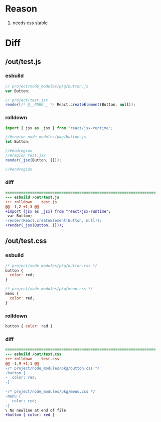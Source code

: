 # Reason
1. needs css stable
# Diff
## /out/test.js
### esbuild
```js
// project/node_modules/pkg/button.js
var Button;

// project/test.jsx
render(/* @__PURE__ */ React.createElement(Button, null));
```
### rolldown
```js
import { jsx as _jsx } from "react/jsx-runtime";

//#region node_modules/pkg/button.js
let Button;

//#endregion
//#region test.jsx
render(_jsx(Button, {}));

//#endregion
```
### diff
```diff
===================================================================
--- esbuild	/out/test.js
+++ rolldown	test.js
@@ -1,2 +1,3 @@
+import {jsx as _jsx} from "react/jsx-runtime";
 var Button;
-render(React.createElement(Button, null));
+render(_jsx(Button, {}));

```
## /out/test.css
### esbuild
```js
/* project/node_modules/pkg/button.css */
button {
  color: red;
}

/* project/node_modules/pkg/menu.css */
menu {
  color: red;
}
```
### rolldown
```js
button { color: red }

```
### diff
```diff
===================================================================
--- esbuild	/out/test.css
+++ rolldown	test.css
@@ -1,9 +1,1 @@
-/* project/node_modules/pkg/button.css */
-button {
-  color: red;
-}
-
-/* project/node_modules/pkg/menu.css */
-menu {
-  color: red;
-}
\ No newline at end of file
+button { color: red }

```